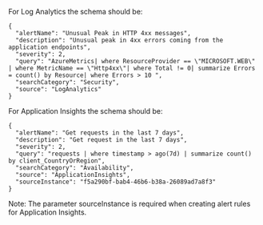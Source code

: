 For Log Analytics the schema should be:

    {
      "alertName": "Unusual Peak in HTTP 4xx messages",
      "description": "Unusual peak in 4xx errors coming from the application endpoints",
      "severity": 2,
      "query": "AzureMetrics| where ResourceProvider == \"MICROSOFT.WEB\" | where MetricName == \"Http4xx\"| where Total != 0| summarize Errors = count() by Resource| where Errors > 10 ",
      "searchCategory": "Security",
      "source": "LogAnalytics"
    }

For Application Insights the schema should be:

    {
      "alertName": "Get requests in the last 7 days",
      "description": "Get request in the last 7 days",
      "severity": 2,
      "query": "requests | where timestamp > ago(7d) | summarize count() by client_CountryOrRegion",
      "searchCategory": "Availability",
      "source": "ApplicationInsights",
      "sourceInstance": "f5a290bf-bab4-46b6-b38a-26089ad7a8f3"
    }

Note: The parameter sourceInstance is required when creating alert rules for Application Insights.
